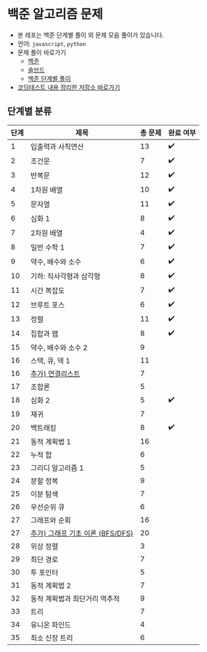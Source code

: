 # 백준 알고리즘 문제

- 본 레포는 백준 단계별 풀이 외 문제 모음 풀이가 있습니다.
- 언어: `javascript`, `python`
- 문제 풀이 바로가기
  - [백준](https://www.acmicpc.net/)
  - [솔브드](https://solved.ac/)
  - [백준 단계별 풀이](https://www.acmicpc.net/step)
- [코딩테스트 내용 정리한 저장소 바로가기](https://github.com/devellybutton/CodingTest-Javascript)

## 단계별 분류

| 단계 | 제목                                                                            | 총 문제 | 완료 여부 |
| ---- | ------------------------------------------------------------------------------- | ------- | --------- |
| 1    | 입출력과 사칙연산                                                               | 13      | ✔️        |
| 2    | 조건문                                                                          | 7       | ✔️        |
| 3    | 반복문                                                                          | 12      | ✔️        |
| 4    | 1차원 배열                                                                      | 10      | ✔️        |
| 5    | 문자열                                                                          | 11      | ✔️        |
| 6    | 심화 1                                                                          | 8       | ✔️        |
| 7    | 2차원 배열                                                                      | 4       | ✔️        |
| 8    | 일반 수학 1                                                                     | 7       | ✔️        |
| 9    | 약수, 배수와 소수                                                               | 6       | ✔️        |
| 10   | 기하: 직사각형과 삼각형                                                         | 8       | ✔️        |
| 11   | 시간 복잡도                                                                     | 7       | ✔️        |
| 12   | 브루트 포스                                                                     | 6       | ✔️        |
| 13   | 정렬                                                                            | 11      | ✔️        |
| 14   | 집합과 맵                                                                       | 8       | ✔️        |
| 15   | 약수, 배수와 소수 2                                                             | 9       |           |
| 16   | 스택, 큐, 덱 1                                                                  | 11      |           |
| 16   | [추가) 연결리스트](https://www.acmicpc.net/workbook/view/1066)                  | 7       |
| 17   | 조합론                                                                          | 5       |           |
| 18   | 심화 2                                                                          | 5       | ✔️        |
| 19   | 재귀                                                                            | 7       |           |
| 20   | 백트래킹                                                                        | 8       | ✔️        |
| 21   | 동적 계획법 1                                                                   | 16      |           |
| 22   | 누적 합                                                                         | 6       |           |
| 23   | 그리디 알고리즘 1                                                               | 5       |           |
| 24   | 분할 정복                                                                       | 9       |           |
| 25   | 이분 탐색                                                                       | 7       |           |
| 26   | 우선순위 큐                                                                     | 6       |           |
| 27   | 그래프와 순회                                                                   | 16      |           |
| 27   | [추가) 그래프 기초 이론 (BFS/DFS)](https://www.acmicpc.net/workbook/view/21598) | 20      |           |
| 28   | 위상 정렬                                                                       | 3       |           |
| 29   | 최단 경로                                                                       | 7       |           |
| 30   | 투 포인터                                                                       | 5       |           |
| 31   | 동적 계획법 2                                                                   | 7       |           |
| 32   | 동적 계획법과 최단거리 역추적                                                   | 9       |           |
| 33   | 트리                                                                            | 7       |           |
| 34   | 유니온 파인드                                                                   | 4       |           |
| 35   | 최소 신장 트리                                                                  | 6       |           |
